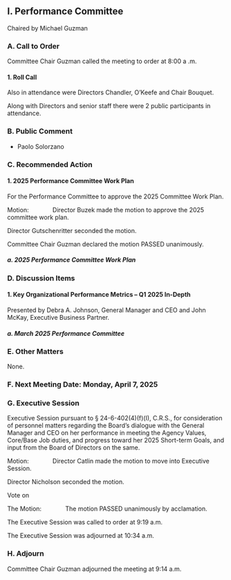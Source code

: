 ## I. Performance Committee

Chaired by Michael Guzman

### A. Call to Order

Committee Chair Guzman called the meeting to order at 8:00 a .m.

#### 1. Roll Call

Also in attendance were Directors Chandler, O’Keefe and Chair Bouquet.

Along with Directors and senior staff there were 2 public participants in attendance.

### B. Public Comment

- Paolo Solorzano

### C. Recommended Action

#### 1. 2025 Performance Committee Work Plan

For the Performance Committee to approve the 2025 Committee Work Plan.

Motion:              Director Buzek made the motion to approve the 2025 committee work plan.

Director Gutschenritter seconded the motion.

Committee Chair Guzman declared the motion PASSED unanimously.

##### a. 2025 Performance Committee Work Plan

### D. Discussion Items

#### 1. Key Organizational Performance Metrics – Q1 2025 In-Depth

Presented by Debra A. Johnson, General Manager and CEO and John McKay, Executive Business Partner.

##### a. March 2025 Performance Committee

### E. Other Matters

None.

### F. Next Meeting Date: Monday, April 7, 2025

### G. Executive Session

Executive Session pursuant to § 24-6-402(4)(f)(I), C.R.S., for consideration of personnel matters regarding the Board’s dialogue with the General Manager and CEO on her performance in meeting the Agency Values, Core/Base Job duties, and progress toward her 2025 Short-term Goals, and input from the Board of Directors on the same.

Motion:              Director Catlin made the motion to move into Executive Session.

Director Nicholson seconded the motion.

Vote on

The Motion:              The motion PASSED unanimously by acclamation.

The Executive Session was called to order at 9:19 a.m.

The Executive Session was adjourned at 10:34 a.m.

### H. Adjourn

Committee Chair Guzman adjourned the meeting at 9:14 a.m.